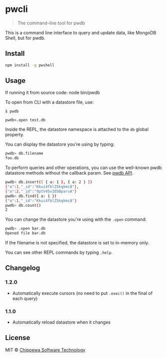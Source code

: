 # pwcli
> The command-line tool for pwdb

This is a command line interface to query and update data, like MongoDB Shell, but for pwdb.

## Install
```bash
npm install -g pwshell
```

## Usage
If running it from source code:
 node bin/pwdb

To open from CLI with a datastore file, use:
```
$ pwdb
```

```
pwdb>.open test.db
```

Inside the REPL, the datastore namespace is attached to the `db` global property.

You can display the datastore you're using by typing:
```bash
pwdb> db.filename
foo.db
```

To perform queries and other operations, you can use the well-known pwdb datastore methods without the callback param. See [pwdb API](https://github.com/louischatriot/pwdb#api).
```bash
pwdb> db.insert([ { a: 1 }, { a: 2 } ])
{"a":1,"_id":"Kkui4fblZ5kqkmc8"},
{"a":2,"_id":"9ptV45vIEbBparvA"}
pwdb> db.find({ a: 1 })
{"a":1,"_id":"Kkui4fblZ5kqkmc8"}
pwdb> db.count()
2
```

You can change the datastore you're using with the `.open` command:
```bash
pwdb> .open bar.db
Opened file bar.db
```
If the filename is not specified, the datastore is set to in-memory only.

You can see other REPL commands by typing `.help`.

## Changelog

### 1.2.0
  - Automatically execute cursors (no need to put `.exec()` in the final of each query)

### 1.1.0
  - Automatically reload datastore when it changes

## License
MIT © [Chippewa Software Technology](http://www.chipsofttech.com)
